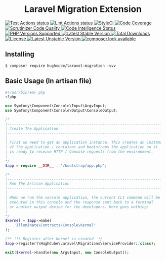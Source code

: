 <h1 align="center">Laravel Migration Extension</h1>


<p>
    <a href="https://github.com/hughcube/laravel-migration/actions?query=workflow%3ATest">
        <img src="https://github.com/hughcube/laravel-migration/workflows/Test/badge.svg" alt="Test Actions status">
    </a>
    <a href="https://github.com/hughcube/laravel-migration/actions?query=workflow%3ALint">
        <img src="https://github.com/hughcube/laravel-migration/workflows/Lint/badge.svg" alt="Lint Actions status">
    </a>
    <a href="https://styleci.io/repos/249034690">
        <img src="https://github.styleci.io/repos/249034690/shield?branch=master" alt="StyleCI">
    </a>
    <a href="https://scrutinizer-ci.com/g/hughcube/laravel-migration/?branch=master">
        <img src="https://scrutinizer-ci.com/g/hughcube/laravel-migration/badges/coverage.png?b=master" alt="Code Coverage">
    </a>
    <a href="https://scrutinizer-ci.com/g/hughcube/laravel-migration/?branch=master">
        <img src="https://scrutinizer-ci.com/g/hughcube/laravel-migration/badges/quality-score.png?b=master" alt="Scrutinizer Code Quality">
    </a> 
    <a href="https://scrutinizer-ci.com/g/hughcube/laravel-migration/?branch=master">
        <img src="https://scrutinizer-ci.com/g/hughcube/laravel-migration/badges/code-intelligence.svg?b=master" alt="Code Intelligence Status">
    </a>        
    <a href="https://github.com/hughcube/laravel-migration">
        <img src="https://img.shields.io/badge/php-%3E%3D%207.0-8892BF.svg" alt="PHP Versions Supported">
    </a>
    <a href="https://packagist.org/packages/hughcube/laravel-migration">
        <img src="https://poser.pugx.org/hughcube/laravel-migration/version" alt="Latest Stable Version">
    </a>
    <a href="https://packagist.org/packages/hughcube/laravel-migration">
        <img src="https://poser.pugx.org/hughcube/laravel-migration/downloads" alt="Total Downloads">
    </a>
    <a href="https://github.com/hughcube/laravel-migration/blob/master/LICENSE">
        <img src="https://img.shields.io/badge/license-MIT-428f7e.svg" alt="License">
    </a>
    <a href="https://packagist.org/packages/hughcube/laravel-migration">
        <img src="https://poser.pugx.org/hughcube/laravel-migration/v/unstable" alt="Latest Unstable Version">
    </a>
    <a href="https://packagist.org/packages/hughcube/laravel-migration">
        <img src="https://poser.pugx.org/hughcube/laravel-migration/composerlock" alt="composer.lock available">
    </a>
</p>

## Installing

```shell
$ composer require hughcube/laravel-migration -vvv
```

## Basic Usage (In artisan file)

```php
#!/usr/bin/env php
<?php

use Symfony\Component\Console\Input\ArgvInput;
use Symfony\Component\Console\Output\ConsoleOutput;

/*
|--------------------------------------------------------------------------
| Create The Application
|--------------------------------------------------------------------------
|
| First we need to get an application instance. This creates an instance
| of the application / container and bootstraps the application so it
| is ready to receive HTTP / Console requests from the environment.
|
*/
$app = require __DIR__ . '/bootstrap/app.php';

/*
|--------------------------------------------------------------------------
| Run The Artisan Application
|--------------------------------------------------------------------------
|
| When we run the console application, the current CLI command will be
| executed in this console and the response sent back to a terminal
| or another output device for the developers. Here goes nothing!
|
*/
$kernel = $app->make(
    'Illuminate\Contracts\Console\Kernel'
);

/** !!! Register after kernel is created  */
$app->register(\HughCube\Laravel\Migrations\ServiceProvider::class);

exit($kernel->handle(new ArgvInput, new ConsoleOutput));

```
